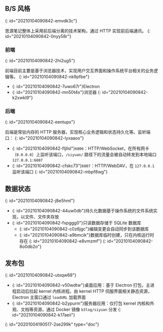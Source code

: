 ## B/S 风格
{: id="20210104090842-emvdk3c"}

思源笔记整体上采用前后端分离的技术架构，通过 HTTP 实现前后端通讯。
{: id="20210104090842-0nyy58r"}

### 前端
{: id="20210104090842-2hi2ug5"}

前端目前主要是基于浏览器技术，实现用户交互界面和操作系统平台相关的业务逻辑等。
{: id="20210104090842-nk9pfbe"}

* {: id="20210104090842-7uwo67r"}Electron
* {: id="20210104090842-mn50t4x"}浏览器
{: id="20210104090842-k2xwkl9"}

### 后端
{: id="20210104090842-eentupx"}

后端是常驻内存的 HTTP 服务器，实现核心业务逻辑和状态持久化等。监听端口：
{: id="20210104090842-lyxaaos"}

* {: id="20210104090842-fljllsl"}`6806`：HTTP/WebSocket，在所有网卡（`0.0.0.0`）上监听该端口，`/siyuan/` 路径下的流量会被自动转发到本地端口 `127.0.0.1:6807`
* {: id="20210104090842-cfskc73"}`6807`：HTTP/WebDAV，在 `127.0.0.1` 监听该端口
{: id="20210104090842-mbpf8wg"}

## 数据状态
{: id="20210104090842-j8e5hml"}

* {: id="20210104090842-44uw0db"}持久化数据基于操作系统的文件系统实现，以文件、文件夹存放
* {: id="20210104090842-fxpggg0"}只读数据存储于 SQLite 数据库
  * {: id="20210104090842-c0z6jgc"}编辑变更会自动同步到该数据库
  * {: id="20210104090842-a9bmcik"}数据库临时创建，只在内核运行时存在
  {: id="20210104090842-e8vmzmf"}
{: id="20210104090842-8o0db2o"}

## 发布包
{: id="20210104090842-utxqw69"}

* {: id="20210104090842-v50wdtw"}桌面应用：基于 Electron 打包，主进程启动后拉起 kernel 内核进程。由 kernel  HTTP 伺服界面相关静态资源，Electron 主窗口通过 `loadURL` 加载界面
* {: id="20210104090842-b2ypurm"}服务器应用：仅打包 kernel 内核和外观、文档等资源，通过 Docker 镜像 `b3log/siyuan` 分发
{: id="20210104090842-k17aeii"}


{: id="20201004190517-2se299k" type="doc"}

